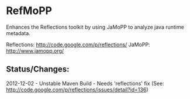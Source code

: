 RefMoPP
=======

Enhances the Reflections toolkit by using JaMoPP to analyze java runtime metadata.

Reflections: http://code.google.com/p/reflections/
JaMoPP: http://www.jamopp.org/


Status/Changes:
---------------
2012-12-02 - Unstable Maven Build - Needs 'reflections' fix (See: http://code.google.com/p/reflections/issues/detail?id=136)